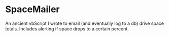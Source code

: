 # SpaceMailer

An ancient vbScript I wrote to email (and eventually log to a db) drive space totals. Includes alerting if space drops to a certain percent.
